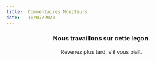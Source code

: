 ```yaml
---
title:  Commentaires Moniteurs
date:   10/07/2020
---
```


### <center>Nous travaillons sur cette leçon.</center>
<center>Revenez plus tard, s'il vous plaît.</center>